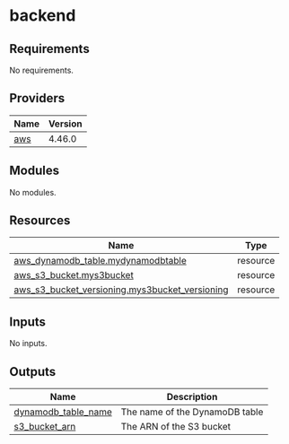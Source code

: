# backend

<!-- BEGINNING OF PRE-COMMIT-TERRAFORM DOCS HOOK -->
## Requirements

No requirements.

## Providers

| Name | Version |
|------|---------|
| <a name="provider_aws"></a> [aws](#provider\_aws) | 4.46.0 |

## Modules

No modules.

## Resources

| Name | Type |
|------|------|
| [aws_dynamodb_table.mydynamodbtable](https://registry.terraform.io/providers/hashicorp/aws/latest/docs/resources/dynamodb_table) | resource |
| [aws_s3_bucket.mys3bucket](https://registry.terraform.io/providers/hashicorp/aws/latest/docs/resources/s3_bucket) | resource |
| [aws_s3_bucket_versioning.mys3bucket_versioning](https://registry.terraform.io/providers/hashicorp/aws/latest/docs/resources/s3_bucket_versioning) | resource |

## Inputs

No inputs.

## Outputs

| Name | Description |
|------|-------------|
| <a name="output_dynamodb_table_name"></a> [dynamodb\_table\_name](#output\_dynamodb\_table\_name) | The name of the DynamoDB table |
| <a name="output_s3_bucket_arn"></a> [s3\_bucket\_arn](#output\_s3\_bucket\_arn) | The ARN of the S3 bucket |
<!-- END OF PRE-COMMIT-TERRAFORM DOCS HOOK -->
